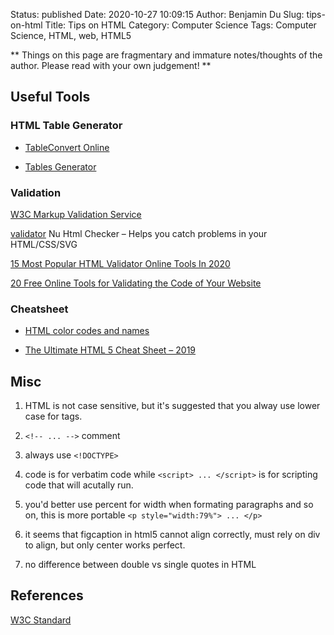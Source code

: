 Status: published
Date: 2020-10-27 10:09:15
Author: Benjamin Du
Slug: tips-on-html
Title: Tips on HTML
Category: Computer Science
Tags: Computer Science, HTML, web, HTML5

**
Things on this page are fragmentary and immature notes/thoughts of the author.
Please read with your own judgement!
**

## Useful Tools

### HTML Table Generator

- [TableConvert Online](https://tableconvert.com/)

- [Tables Generator](https://www.tablesgenerator.com/html_tables)

### Validation

[W3C Markup Validation Service](http://validator.w3.org/)

[validator](https://github.com/validator/validator)
Nu Html Checker – Helps you catch problems in your HTML/CSS/SVG

[15 Most Popular HTML Validator Online Tools In 2020](https://www.softwaretestinghelp.com/html-validator/)

[20 Free Online Tools for Validating the Code of Your Website](https://1stwebdesigner.com/website-validation/)

### Cheatsheet

- [HTML color codes and names](https://www.computerhope.com/htmcolor.htm)

- [The Ultimate HTML 5 Cheat Sheet – 2019](https://www.wpkube.com/html5-cheat-sheet/)

## Misc

1. HTML is not case sensitive, 
    but it's suggested that you alway use lower case for tags.

1. `<!-- ... -->` comment 

2. always use `<!DOCTYPE>`


1. code is for verbatim code while `<script> ... </script>` 
    is for scripting code that will acutally run.

3. you'd better use percent for width when formating paragraphs and so on, 
    this is more portable `<p style="width:79%"> ... </p>`

1. it seems that figcaption in html5 cannot align correctly, must rely on div to align, 
    but only center works perfect.

4. no difference between double vs single quotes in HTML

## References

[W3C Standard](https://www.w3.org/TR/)
 

